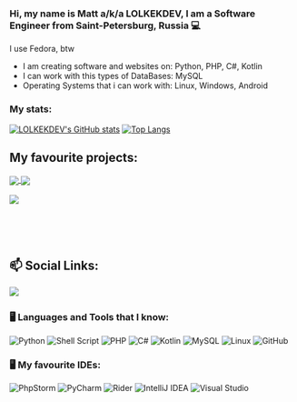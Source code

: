 ### Hi, my name is Matt a/k/a LOLKEKDEV, I am a Software Engineer from Saint-Petersburg, Russia 💻
I use Fedora, btw
- I am creating software and websites on: Python, PHP, C#, Kotlin
- I can work with this types of DataBases: MySQL
- Operating Systems that i can work with: Linux, Windows, Android

### My stats:
[![LOLKEKDEV's GitHub stats](https://github-readme-stats.vercel.app/api?username=lolkekdev&show_icons=true&theme=gradient)](https://github.com/anuraghazra/github-readme-stats) [![Top Langs](https://github-readme-stats.vercel.app/api/top-langs/?username=lolkekdev&layout=compact&show_icons=true&theme=gradient)](https://github.com/anuraghazra/github-readme-stats)


## My favourite projects:
<a href="https://github.com/lolkekdev/SolenoxBrowser">
  <img align="center" src="https://github-readme-stats.vercel.app/api/pin/?username=lolkekdev&repo=SolenoxBrowser&theme=buefy" />
</a>

<a href="https://github.com/lolkekdev/ferora-firstboot">
  <img align="center" src="https://github-readme-stats.vercel.app/api/pin/?username=lolkekdev&repo=fedora-firstboot&theme=buefy" />
</a>
</br></br>
<a href="https://github.com/lolkekdev/lkdev-CustomZsh">
  <img align="center" src="https://github-readme-stats.vercel.app/api/pin/?username=lolkekdev&repo=lkdev-CustomZsh&theme=buefy" />
</a>

<br />
<br />

</br></br>

<h2>📫 Social Links:</h2>
<p>
  <a href="mailto:sdfrrt863@gmail.com"><img src="https://img.shields.io/badge/gmail-%23D14836.svg?&style=for-the-badge&logo=gmail&logoColor=white" /></a>&nbsp;&nbsp;&nbsp;&nbsp;
</p>

### 🖥️ Languages and Tools that I know:


![Python](https://img.shields.io/badge/python-3670A0?style=for-the-badge&logo=python&logoColor=ffdd54)
![Shell Script](https://img.shields.io/badge/shell_script-%23121011.svg?style=for-the-badge&logo=gnu-bash&logoColor=white)
![PHP](https://img.shields.io/badge/php-%23777BB4.svg?style=for-the-badge&logo=php&logoColor=white)
![C#](https://img.shields.io/badge/c%23-%23239120.svg?style=for-the-badge&logo=c-sharp&logoColor=white)
![Kotlin](https://img.shields.io/badge/kotlin-%237F52FF.svg?style=for-the-badge&logo=kotlin&logoColor=white)
![MySQL](https://img.shields.io/badge/mysql-%2300f.svg?style=for-the-badge&logo=mysql&logoColor=white)
![Linux](https://img.shields.io/badge/Linux-FCC624?style=for-the-badge&logo=linux&logoColor=black)
![GitHub](https://img.shields.io/badge/github-%23121011.svg?style=for-the-badge&logo=github&logoColor=white)


### 🖥️ My favourite IDEs:
![PhpStorm](https://img.shields.io/badge/phpstorm-143?style=for-the-badge&logo=phpstorm&logoColor=black&color=black&labelColor=darkorchid)
![PyCharm](https://img.shields.io/badge/pycharm-143?style=for-the-badge&logo=pycharm&logoColor=black&color=black&labelColor=green)
![Rider](https://img.shields.io/badge/Rider-000000.svg?style=for-the-badge&logo=Rider&logoColor=white&color=black&labelColor=crimson)
![IntelliJ IDEA](https://img.shields.io/badge/IntelliJIDEA-000000.svg?style=for-the-badge&logo=intellij-idea&logoColor=white)
![Visual Studio](https://img.shields.io/badge/Visual%20Studio-5C2D91.svg?style=for-the-badge&logo=visual-studio&logoColor=white)
